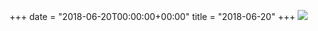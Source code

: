 +++
date = "2018-06-20T00:00:00+00:00"
title = "2018-06-20"
+++
<img class="img-fluid" src="/2018-06-20.jpg" />
